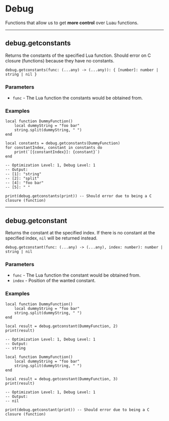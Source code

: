 # Debug
Functions that allow us to get **more control** over Luau functions.

---

## debug.getconstants

Returns the constants of the specified Lua function. Should error on C closure (functions) because they have no constants.
```luau
debug.getconstants(func: (...any) -> (...any)): { [number]: number | string | nil }
```

### Parameters
- `func` - The Lua function the constants would be obtained from.

### Examples
```luau
local function DummyFunction()
    local dummyString = "foo bar"
    string.split(dummyString, " ")
end

local constants = debug.getconstants(DummyFunction)
for constantIndex, constant in constants do
    print(`[{constantIndex}]: {constant}`)
end

-- Optimization Level: 1, Debug Level: 1
-- Output:
-- [1]: "string"
-- [2]: "split"
-- [4]: "foo bar"
-- [5]: " "
```

```luau
print(debug.getconstants(print)) -- Should error due to being a C closure (function)
```
---

## debug.getconstant

Returns the constant at the specified index. If there is no constant at the specified index, `nil` will be returned instead.

```luau
debug.getconstant(func: (...any) -> (...any), index: number): number | string | nil
```

### Parameters
- `func` - The Lua function the constant would be obtained from.
- `index` - Position of the wanted constant.

### Examples
```luau
local function DummyFunction()
    local dummyString = "foo bar"
    string.split(dummyString, " ")
end

local result = debug.getconstant(DummyFunction, 2)
print(result)

-- Optimization Level: 1, Debug Level: 1
-- Output:
-- string
```

```luau
local function DummyFunction()
    local dummyString = "foo bar"
    string.split(dummyString, " ")
end

local result = debug.getconstant(DummyFunction, 3)
print(result)

-- Optimization Level: 1, Debug Level: 1
-- Output:
-- nil
```


```luau
print(debug.getconstant(print)) -- Should error due to being a C closure (function)
```
